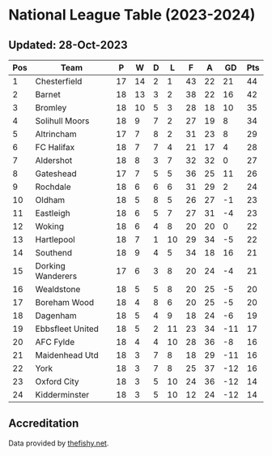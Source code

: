 # National League Table (2023-2024)
## Updated: 28-Oct-2023

| Pos | Team | P | W | D | L | F | A | GD | Pts |
| --- | --- | --- | --- | --- | --- | --- | --- | --- | --- |
| 1 | Chesterfield | 17 | 14 | 2 | 1 | 43 | 22 | 21 | 44 |
| 2 | Barnet | 18 | 13 | 3 | 2 | 38 | 22 | 16 | 42 |
| 3 | Bromley | 18 | 10 | 5 | 3 | 28 | 18 | 10 | 35 |
| 4 | Solihull Moors | 18 | 9 | 7 | 2 | 27 | 19 | 8 | 34 |
| 5 | Altrincham | 17 | 7 | 8 | 2 | 31 | 23 | 8 | 29 |
| 6 | FC Halifax | 18 | 7 | 7 | 4 | 21 | 17 | 4 | 28 |
| 7 | Aldershot | 18 | 8 | 3 | 7 | 32 | 32 | 0 | 27 |
| 8 | Gateshead | 17 | 7 | 5 | 5 | 36 | 25 | 11 | 26 |
| 9 | Rochdale | 18 | 6 | 6 | 6 | 31 | 29 | 2 | 24 |
| 10 | Oldham | 18 | 5 | 8 | 5 | 26 | 27 | -1 | 23 |
| 11 | Eastleigh | 18 | 6 | 5 | 7 | 27 | 31 | -4 | 23 |
| 12 | Woking | 18 | 6 | 4 | 8 | 20 | 20 | 0 | 22 |
| 13 | Hartlepool | 18 | 7 | 1 | 10 | 29 | 34 | -5 | 22 |
| 14 | Southend | 18 | 9 | 4 | 5 | 34 | 18 | 16 | 21 |
| 15 | Dorking Wanderers | 17 | 6 | 3 | 8 | 20 | 24 | -4 | 21 |
| 16 | Wealdstone | 18 | 5 | 5 | 8 | 20 | 25 | -5 | 20 |
| 17 | Boreham Wood | 18 | 4 | 8 | 6 | 20 | 25 | -5 | 20 |
| 18 | Dagenham | 18 | 5 | 4 | 9 | 18 | 24 | -6 | 19 |
| 19 | Ebbsfleet United | 18 | 5 | 2 | 11 | 23 | 34 | -11 | 17 |
| 20 | AFC Fylde | 18 | 4 | 4 | 10 | 28 | 36 | -8 | 16 |
| 21 | Maidenhead Utd | 18 | 3 | 7 | 8 | 18 | 29 | -11 | 16 |
| 22 | York | 18 | 3 | 7 | 8 | 25 | 37 | -12 | 16 |
| 23 | Oxford City | 18 | 3 | 5 | 10 | 24 | 36 | -12 | 14 |
| 24 | Kidderminster | 18 | 3 | 5 | 10 | 12 | 24 | -12 | 14 |

## Accreditation 

Data provided by [thefishy.net](https://www.thefishy.net/).
